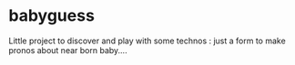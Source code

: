 # babyguess
Little project to discover and play with some technos : just a form to make pronos about near born baby....
